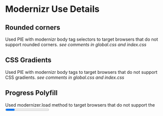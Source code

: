 Modernizr Use Details
=====================

## Rounded corners ##

Used PIE with modernizr body tag selectors to target browsers
that do not support rounded corners.
_see comments in global.css and index.css_

## CSS Gradients ##
Used PIE with modernizr body tags to target browsers
that do not support CSS gradients.
_see comments in global.css and index.css_

## Progress Polyfill ##
Used modernizer.load method to target browsers that
do not support the <progress> tag and provide partial support
_see feature-test.js_